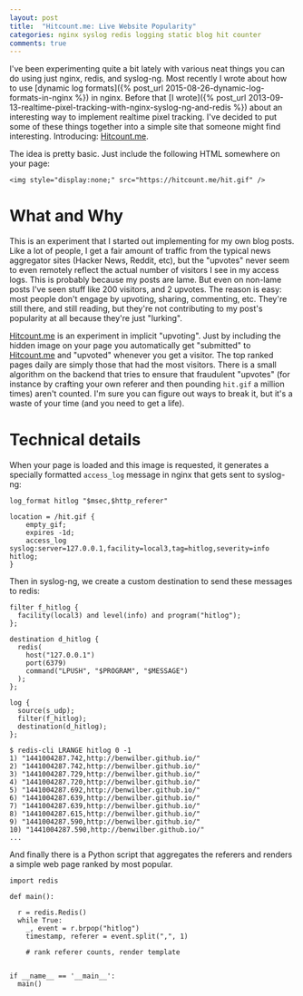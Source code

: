 ```yaml
---
layout: post
title:  "Hitcount.me: Live Website Popularity"
categories: nginx syslog redis logging static blog hit counter
comments: true
---
```


I've been experimenting quite a bit lately with various neat things you can do using just nginx, redis, and syslog-ng.  Most recently I wrote about how to use [dynamic log formats]({% post_url 2015-08-26-dynamic-log-formats-in-nginx %}) in nginx.  Before that [I wrote]({% post_url 2013-09-13-realtime-pixel-tracking-with-nginx-syslog-ng-and-redis %}) about an interesting way to implement realtime pixel tracking.  I've decided to put some of these things together into a simple site that someone might find interesting.  Introducing: [Hitcount.me](https://hitcount.me/).

The idea is pretty basic.  Just include the following HTML somewhere on your page:

```
<img style="display:none;" src="https://hitcount.me/hit.gif" />
```

# What and Why

This is an experiment that I started out implementing for my own blog posts.  Like a lot of people, I get a fair amount of traffic from the typical news aggregator sites (Hacker News, Reddit, etc), but the "upvotes" never seem to even remotely reflect the actual number of visitors I see in my access logs.  This is probably because my posts are lame.  But even on non-lame posts I've seen stuff like 200 visitors, and 2 upvotes.  The reason is easy: most people don't engage by upvoting, sharing, commenting, etc.  They're still there, and still reading, but they're not contributing to my post's popularity at all because they're just "lurking".

[Hitcount.me](https://hitcount.me/) is an experiment in implicit "upvoting".  Just by including the hidden image on your page you automatically get "submitted" to [Hitcount.me](https://hitcount.me/) and "upvoted" whenever you get a visitor.  The top ranked pages daily are simply those that had the most visitors.  There is a small algorithm on the backend that tries to ensure that fraudulent "upvotes" (for instance by crafting your own referer and then pounding `hit.gif` a million times) aren't counted.  I'm sure you can figure out ways to break it, but it's a waste of your time (and you need to get a life).


# Technical details

When your page is loaded and this image is requested, it generates a specially formatted `access_log` message in nginx that gets sent to syslog-ng:

```
log_format hitlog "$msec,$http_referer"
```

```
location = /hit.gif {
    empty_gif;
    expires -1d;
    access_log syslog:server=127.0.0.1,facility=local3,tag=hitlog,severity=info hitlog;
}
```

Then in syslog-ng, we create a custom destination to send these messages to redis:

```
filter f_hitlog {
  facility(local3) and level(info) and program("hitlog");
};

destination d_hitlog {
  redis(
    host("127.0.0.1")
    port(6379)
    command("LPUSH", "$PROGRAM", "$MESSAGE")
  );
};

log {
  source(s_udp);
  filter(f_hitlog);
  destination(d_hitlog);
};
```

```
$ redis-cli LRANGE hitlog 0 -1
1) "1441004287.742,http://benwilber.github.io/"
2) "1441004287.742,http://benwilber.github.io/"
3) "1441004287.729,http://benwilber.github.io/"
4) "1441004287.720,http://benwilber.github.io/"
5) "1441004287.692,http://benwilber.github.io/"
6) "1441004287.639,http://benwilber.github.io/"
7) "1441004287.639,http://benwilber.github.io/"
8) "1441004287.615,http://benwilber.github.io/"
9) "1441004287.590,http://benwilber.github.io/"
10) "1441004287.590,http://benwilber.github.io/"
...
```

And finally there is a Python script that aggregates the referers and renders a simple web page ranked by most popular.

```
import redis

def main():

  r = redis.Redis()
  while True:
    _, event = r.brpop("hitlog")
    timestamp, referer = event.split(",", 1)

    # rank referer counts, render template


if __name__ == '__main__':
  main()
```

